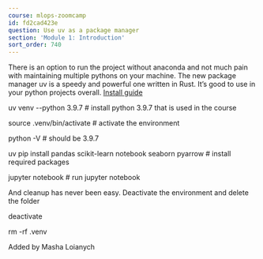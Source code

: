 ```yaml
---
course: mlops-zoomcamp
id: fd2cad423e
question: Use uv as a package manager
section: 'Module 1: Introduction'
sort_order: 740
---
```


There is an option to run the project without anaconda and not much pain with maintaining multiple pythons on your machine. The new package manager uv is a speedy and powerful one written in Rust. It’s good to use in your python projects overall. [Install guide](https://docs.astral.sh/uv/getting-started/installation/)

uv venv --python 3.9.7 # install python 3.9.7 that is used in the course

source .venv/bin/activate # activate the environment

python -V # should be 3.9.7

uv pip install pandas scikit-learn notebook seaborn pyarrow # install required packages

jupyter notebook # run jupyter notebook

And cleanup has never been easy. Deactivate the environment and delete the folder

deactivate

rm -rf .venv

Added by Masha Loianych

